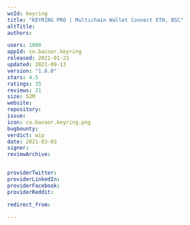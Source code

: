 ```yaml
---
wsId: keyring
title: "KEYRING PRO | Multichain Wallet Connect ETH, BSC"
altTitle: 
authors:

users: 1000
appId: co.bacoor.keyring
released: 2021-01-21
updated: 2021-09-13
version: "1.6.0"
stars: 4.5
ratings: 35
reviews: 21
size: 52M
website: 
repository: 
issue: 
icon: co.bacoor.keyring.png
bugbounty: 
verdict: wip
date: 2021-03-03
signer: 
reviewArchive:


providerTwitter: 
providerLinkedIn: 
providerFacebook: 
providerReddit: 

redirect_from:

---
```



